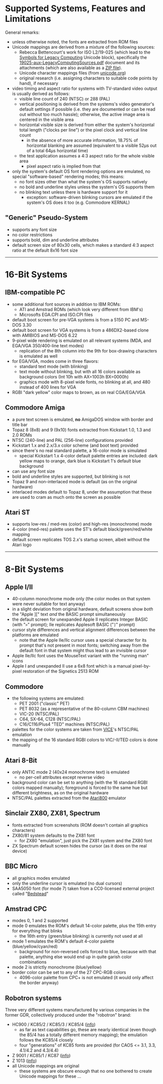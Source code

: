 # Supported Systems, Features and Limitations

General remarks:
- unless otherwise noted, the fonts are extracted from ROM files
- Unicode mappings are derived from a mixture of the following sources:
  - Rebecca Bettencourt's work for ISO L2/19-025 (which lead to the [Symbols for Legacy Computing](https://www.unicode.org/charts/PDF/U1FB00.pdf) Unicode block), specifically the [19025-aux-LegacyComputingSources.pdf](https://www.unicode.org/L2/L2019/19025-aux-LegacyComputingSources.pdf) document and its attachments (which are also available as a [ZIP file](https://www.unicode.org/L2/L2019/19025-aux-mappings.zip)).
  - Unicode character mappings files (from [unicode.org](https://unicode.org/Public/MAPPINGS/))
  - original research (i.e. assigning characters to suitable code points by hand), if necessary
- video timing and aspect ratio for systems with TV-standard video output is usually derived as follows:
  - visible line count of 240 (NTSC) or 288 (PAL)
  - vertical positioning is derived from the systems's video generator's default settings if possible (i.e. they are documented or can be read out without too much hassle); otherwise, the active image area is centered in the visible area
  - horizontal visible size is derived from either the system's horizontal total length ("clocks per line") or the pixel clock and vertical line count
    - in the absence of more accurate information, 18.75% of horizontal blanking are assumed (equivalent to a visible 52µs out of a total 64µs horizontal time)
  - the test application assumes a 4:3 aspect ratio for the whole visible area
    - pixel aspect ratio is implied from that
- only the system's default OS font rendering options are emulated, no special "software-based" rendering modes; this means:
  - no font sizes other than what the system's OS supports natively
  - no bold and underline styles unless the system's OS supports them
  - no blinking text unless there is hardware support for it
    - exception: software-driven blinking cursors are emulated if the system's OS does it too (e.g. Commodore KERNAL)

## "Generic" Pseudo-System
- supports any font size
- no color restrictions
- supports bold, dim and underline attributes
- default screen size of 80x30 cells, which makes a standard 4:3 aspect ratio at the default 8x16 font size

----------------------------------------------------------------------

# 16-Bit Systems

## IBM-compatible PC
- some additional font sources in addition to IBM ROMs:
  - ATI and Amstrad ROMs (which look very different from IBM's)
  - Microsofts EGA.CPI and ISO.CPI files
- default boot screen for pre-VGA systems is from a 5150 PC and MS-DOS 3.30
- default boot screen for VGA systems is from a 486DX2-based clone with AMIBIOS and MS-DOS 6.22
- 9-pixel wide rendering is emulated on all relevant systems (MDA, and EGA/VGA 350/400-line text modes)
  - replication of the 8th column into the 9th for box-drawing characters is emulated as well
- for EGA/VGA, modes come in three flavors:
  - standard text mode (with blinking)
  - text mode without blinking, but with all 16 colors available as background colors (Int 10h with AX=1003h BX=0000h)
  - graphics mode with 8-pixel wide fonts, no blinking at all, and 480 instead of 400 lines for VGA
- RGBI "dark yellow" color maps to brown, as on real CGA/EGA/VGA

## Commodore Amiga
- a pure text screen is emulated, **no** AmigaDOS window with border and title bar
- Topaz 8 (8x8) and 9 (9x10) fonts extracted from Kickstart 1.0, 1.3 and 2.0 ROMs
- NTSC (240-line) and PAL (256-line) configurations provided
- Kickstart 1.x and 2.x/3.x color scheme (and boot text) provided
- since there's no real standard palette, a 16-color mode is simulated
  - special Kickstart 1.x 4-color default palette entries are included: dark yellow maps to orange, dark blue is Kickstart 1's default blue background
- can use any font size
- bold and underline styles are supported, but blinking is not
- Topaz 9 and non-interlaced mode is default (as on the original hardware)
- interlaced modes default to Topaz 8, under the assumption that these are used to cram as much onto the screen as possible

## Atari ST
- supports low-res / med-res (color) and high-res (monochrome) mode
- 4-color (med-res) palette uses the ST's default black/green/red/white mapping
- default screen replicates TOS 2.x's startup screen, albeit without the Atari logo

----------------------------------------------------------------------

# 8-Bit Systems

## Apple I/II
- 40-column monochrome mode only (the color modes on that system were never suitable for text anyway)
- in a slight deviation from original hardware, default screens show _both_ the "Apple ][" text _and_ the BASIC prompt simultaneously
- the default screen for unexpanded Apple II replicates Integer BASIC (with "`>`" prompt); IIe replicates Applesoft BASIC ("`]`" prompt)
- cursor style differences and vertical alignment differences between the platforms are emulated
  - note that the Apple IIe/IIc cursor uses a special character for its prompt that's not present in most fonts; switching away from the default font in that system might thus lead to an invisible cursor
- Apple IIe/IIc font uses the MouseText variant with the "running man" icons
- Apple I and unexpanded II use a 6x8 font which is a manual pixel-by-pixel restoration of the Signetics 2513 ROM

## Commodore
- the following systems are emulated:
  - PET 2001 ("classic" PET)
  - PET 8032 (as a representative of the 80-column CBM machines)
  - VIC-20 (NTSC/PAL)
  - C64, SX-64, C128 (NTSC/PAL)
  - C16/C116/Plus4 "TED" machines (NTSC/PAL)
- palettes for the color systems are taken from [VICE](https://vice-emu.sourceforge.io)'s NTSC/PAL emulation
- the mapping of the 16 standard RGBI colors to VIC/-II/TED colors is done manually

## Atari 8-Bit
- only ANTIC mode 2 (40x24 monochrome text) is emulated
  - no per-cell attributes except reverse video
- background color can be set to anything (with the 16 standard RGBI colors mapped manually); foreground is forced to the same hue but different brightness, as on the original hardware
- NTSC/PAL palettes extracted from the [Atari800](https://atari800.github.io) emulator

## Sinclair ZX80, ZX81, Spectrum
- fonts extracted from screenshots (ROM doesn't contain all graphics characters)
- ZX80/81 system defaults to the ZX81 font
  - for ZX80 "emulation", just pick the ZX81 system and the ZX80 font
- ZX Spectrum default screen hides the cursor (as it does on the real device)

## BBC Micro
- all graphics modes emulated
- only the underline cursor is emulated (no dual cursors)
- SAA5050 font (for mode 7) taken from a CC0-licensed external project called "[Bedstead](http://bjh21.me.uk/bedstead/)"

## Amstrad CPC
- modes 0, 1 and 2 supported
- mode 0 emulates the ROM's default 14-color palette, plus the 15th entry for everything that blinks
  - the 16th entry (green/blue blinking) is currently not used at all
- mode 1 emulates the ROM's default 4-color palette (blue/yellow/cyan/red)
  - background for non-reversed cells forced to blue, because with that palette, anything else would end up in quite garish color combinations
- mode 2 is strictly monochrome (blue/yellow)
- border color can be set to any of the 27 CPC-RGB colors
  - 4096-color palette from CPC+ is not emulated (it would only affect the border anyway)

## Robotron systems
Three very different systems manufactured by various companies in the former GDR, collectively produced under the "robotron" brand:
- HC900 / KC85/2 / KC85/3 / KC85/4 ([info](https://en.wikipedia.org/wiki/KC_85))
  - as far as text capabilities go, these are nearly identical (even though the 85/4 has a totally different memory mapping); the emulation follows the KC85/4 closely
  - four "generations" of KC85 fonts are provided (for CAOS <= 3.1,  3.3, 4.1/4.2 and 4.3/4.4)
- Z 9001 / KC85/1 / KC87 ([info](https://en.wikipedia.org/wiki/Robotron_Z1013))
- Z 1013 ([info](https://en.wikipedia.org/wiki/Robotron_Z1013))
- all Unicode mappings are original
  - these systems are obscure enough that no one bothered to create Unicode mappings for these ...
